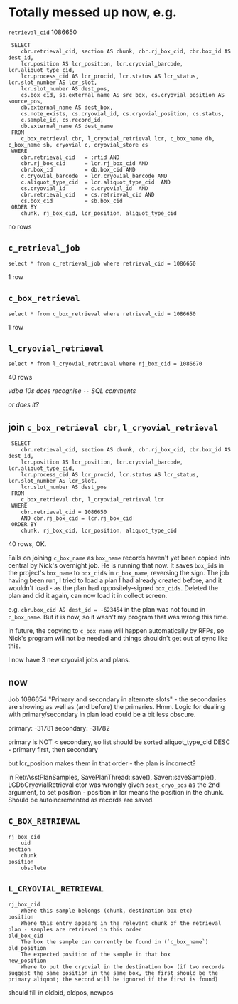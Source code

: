 # Totally messed up now, e.g.

`retrieval_cid` 1086650

     SELECT 
        cbr.retrieval_cid, section AS chunk, cbr.rj_box_cid, cbr.box_id AS dest_id, 
        lcr.position AS lcr_position, lcr.cryovial_barcode, lcr.aliquot_type_cid, 
        lcr.process_cid AS lcr_procid, lcr.status AS lcr_status, lcr.slot_number AS lcr_slot, 
        lcr.slot_number AS dest_pos, 
        cs.box_cid, sb.external_name AS src_box, cs.cryovial_position AS source_pos,  
        db.external_name AS dest_box, 
        cs.note_exists, cs.cryovial_id, cs.cryovial_position, cs.status, 
        c.sample_id, cs.record_id, 
        db.external_name AS dest_name 
     FROM 
        c_box_retrieval cbr, l_cryovial_retrieval lcr, c_box_name db, c_box_name sb, cryovial c, cryovial_store cs 
     WHERE 
        cbr.retrieval_cid   = :rtid AND 
        cbr.rj_box_cid      = lcr.rj_box_cid AND 
        cbr.box_id          = db.box_cid AND 
        c.cryovial_barcode  = lcr.cryovial_barcode AND 
        c.aliquot_type_cid  = lcr.aliquot_type_cid  AND 
        cs.cryovial_id      = c.cryovial_id  AND 
        cbr.retrieval_cid   = cs.retrieval_cid AND 
        cs.box_cid          = sb.box_cid 
     ORDER BY 
        chunk, rj_box_cid, lcr_position, aliquot_type_cid 
no rows

## `c_retrieval_job`

    select * from c_retrieval_job where retrieval_cid = 1086650
1 row

## `c_box_retrieval`

    select * from c_box_retrieval where retrieval_cid = 1086650
1 row

## `l_cryovial_retrieval`

    select * from l_cryovial_retrieval where rj_box_cid = 1086670
40 rows

_vdba 10s does recognise `--` SQL comments_

_or does it?_

## join `c_box_retrieval cbr`, `l_cryovial_retrieval`

     SELECT 
        cbr.retrieval_cid, section AS chunk, cbr.rj_box_cid, cbr.box_id AS dest_id, 
        lcr.position AS lcr_position, lcr.cryovial_barcode, lcr.aliquot_type_cid, 
        lcr.process_cid AS lcr_procid, lcr.status AS lcr_status, lcr.slot_number AS lcr_slot, 
        lcr.slot_number AS dest_pos
     FROM 
        c_box_retrieval cbr, l_cryovial_retrieval lcr
     WHERE 
        cbr.retrieval_cid = 1086650
        AND cbr.rj_box_cid = lcr.rj_box_cid 
     ORDER BY 
        chunk, rj_box_cid, lcr_position, aliquot_type_cid
40 rows, OK.

Fails on joining `c_box_name` as `box_name` records haven't yet been copied into central by Nick's overnight job. 
He is running that now. It saves `box_id`s in the project's `box_name` to `box_cid`s in `c_box_name`, reversing the sign. The job having been run, I tried to load a plan I had already created before, and it wouldn't load - as the plan had oppositely-signed `box_cid`s. Deleted the plan and did it again, can now load it in collect screen.

e.g. `cbr.box_cid AS dest_id = -623454` in the plan was not found in `c_box_name`. But it is now, so it wasn't my program that was wrong this time.

In future, the copying to `c_box_name` will happen automatically by RFPs, so Nick's program will not be needed and things shouldn't get out of sync like this.

I now have 3 new cryovial jobs and plans.

## now

Job 1086654 "Primary and secondary in alternate slots" - the secondaries are showing as well as (and before) the primaries. Hmm.
Logic for dealing with primary/secondary in plan load could be a bit less obscure.

primary:   -31781
secondary: -31782

primary is NOT < secondary, so list should be sorted aliquot_type_cid DESC - primary first, then secondary

but lcr_position makes them in that order - the plan is incorrect?

in RetrAsstPlanSamples, SavePlanThread::save(), Saver::saveSample(),
    LCDbCryovialRetrieval ctor was wrongly given `dest_cryo_pos` as the 2nd argument, to set position - position in lcr means the position in the chunk. Should be autoincremented as records are saved.

## `C_BOX_RETRIEVAL`

    rj_box_cid
        uid
    section
        chunk
    position
        obsolete

## `L_CRYOVIAL_RETRIEVAL`

    rj_box_cid
        Where this sample belongs (chunk, destination box etc)
    position
        Where this entry appears in the relevant chunk of the retrieval plan - samples are retrieved in this order
    old_box_cid
        The box the sample can currently be found in (`c_box_name`)
    old_position
        The expected position of the sample in that box
    new_position
        Where to put the cryovial in the destination box (if two records suggest the same position in the same box, the first should be the primary aliquot; the second will be ignored if the first is found)

should fill in oldbid, oldpos, newpos
